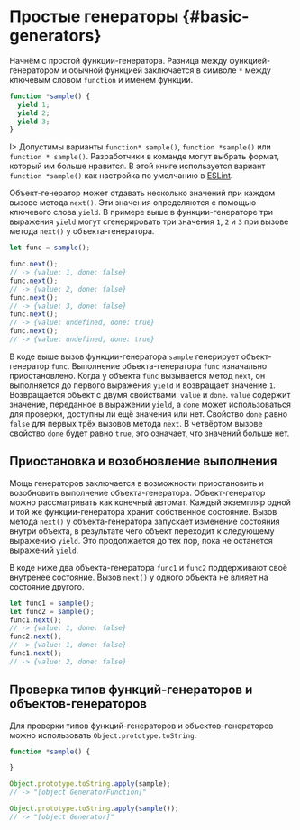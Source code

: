 # Простые генераторы {#basic-generators}

Начнём с простой функции-генератора. Разница между функцией-генератором и обычной функцией заключается в символе `*` между ключевым словом `function` и именем функции. 

```js
function *sample() {
  yield 1;
  yield 2;
  yield 3;
}
```

I> Допустимы варианты `function* sample()`, `function *sample()` или `function * sample()`. Разработчики в команде могут выбрать формат, который им больше нравится.
В этой книге используется вариант `function *sample()` как настройка по умолчанию в [ESLint](http://eslint.org/docs/rules/generator-star-spacing).

Объект-генератор может отдавать несколько значений при каждом вызове метода `next()`. Эти значения определяются с помощью ключевого слова `yield`. В примере выше в функции-генераторе три выражения `yield` могут сгенерировать три значения `1`, `2` и `3` при вызове метода `next()` у объекта-генератора.

```js
let func = sample();

func.next();
// -> {value: 1, done: false}
func.next();
// -> {value: 2, done: false}
func.next();
// -> {value: 3, done: false}
func.next();
// -> {value: undefined, done: true}
func.next();
// -> {value: undefined, done: true}
```

В коде выше вызов функции-генератора `sample` генерирует объект-генератор `func`. Выполнение объекта-генератора `func` изначально приостановлено. Когда у объекта `func` вызывается метод `next`, он выполняется до первого выражения `yield` и возвращает значение `1`. Возвращается объект с двумя свойствами: `value` и `done`. `value` содержит значение, переданное в выражении `yield`, а `done` может использоваться для проверки, доступны ли ещё значения или нет. Свойство `done` равно `false` для первых трёх вызовов метода `next`. В четвёртом вызове свойство `done` будет равно `true`, это означает, что значений больше нет.

## Приостановка и возобновление выполнения

Мощь генераторов заключается в возможности приостановить и возобновить выполнение объекта-генератора. Объект-генератор можно рассматривать как конечный автомат. Каждый экземпляр одной и той же функции-генератора хранит собственное состояние. Вызов метода `next()` у объекта-генератора запускает изменение состояния внутри объекта, в результате чего объект переходит к следующему выражению `yield`. Это продолжается до тех пор, пока не останется выражений `yield`.

В коде ниже два объекта-генератора `func1` и `func2` поддерживают своё внутренее состояние. Вызов `next()` у одного объекта не влияет на состояние другого.

```js
let func1 = sample();
let func2 = sample();
func1.next();
// -> {value: 1, done: false}
func2.next();
// -> {value: 1, done: false}
func1.next();
// -> {value: 2, done: false}
```

## Проверка типов функций-генераторов и объектов-генераторов

Для проверки типов функций-генераторов и объектов-генераторов можно использовать `Object.prototype.toString`.

```js
function *sample() {

}

Object.prototype.toString.apply(sample);
// -> "[object GeneratorFunction]"

Object.prototype.toString.apply(sample());
// -> "[object Generator]"
```

